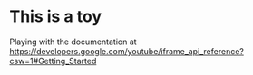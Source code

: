 # This is a toy

Playing with the documentation at https://developers.google.com/youtube/iframe_api_reference?csw=1#Getting_Started
